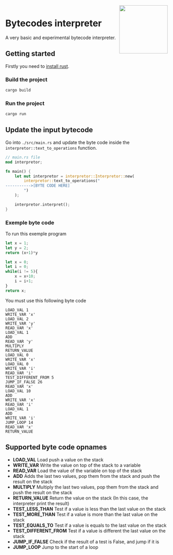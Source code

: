 <img align="right" width="150" height="150" top="100" src="https://www.rust-lang.org/static/images/rust-logo-blk.svg">

# Bytecodes interpreter
A very basic and experimental bytecode interpreter.

## Getting started

Firstly you need to [install rust](https://www.rust-lang.org/tools/install).

### Build the project

```bash
cargo build
```

### Run the project

```bash
cargo run
```

## Update the input bytecode

Go into `./src/main.rs` and update the byte code inside the `interpretor::text_to_operations` function.

```rust
// main.rs file
mod interpretor;

fn main() {
    let mut interpretor = interpretor::Interpretor::new(
        interpretor::text_to_operations("
----------->[BYTE CODE HERE]
        ")
    );

    interpretor.interpret();
}
```

### Exemple byte code
To run this exemple program
```typescript
let x = 1;
let y = 2;
return (x+1)*y

let x = 0;
let i = 0;
while(i != 5){
    x = x+10;
    i = i+1;
}
return x;
```
You must use this following byte code
```
LOAD_VAL 1
WRITE_VAR 'x'
LOAD_VAL 2
WRITE_VAR 'y'
READ_VAR 'x'
LOAD_VAL 1
ADD
READ_VAR 'y'
MULTIPLY
RETURN_VALUE
LOAD_VAL 0
WRITE_VAR 'x'
LOAD_VAL 0
WRITE_VAR 'i'
READ_VAR 'i'
TEST_DIFFERENT_FROM 5
JUMP_IF_FALSE 26
READ_VAR 'x'
LOAD_VAL 10
ADD
WRITE_VAR 'x'
READ_VAR 'i'
LOAD_VAL 1
ADD
WRITE_VAR 'i'
JUMP_LOOP 14
READ_VAR 'x'
RETURN_VALUE
```

## Supported byte code opnames
* **LOAD_VAL** Load push a value on the stack
* **WRITE_VAR** Write the value on top of the stack to a variable
* **READ_VAR** Load the value of the variable on top of the stack 
* **ADD** Adds the last two values, pop them from the stack and push the result on the stack
* **MULTIPLY** Multiply the last two values, pop them from the stack and push the result on the stack
* **RETURN_VALUE** Return the value on the stack (In this case, the interpreter print the result)
* **TEST_LESS_THAN** Test if a value is less than the last value on the stack
* **TEST_MORE_THAN** Test if a value is more than the last value on the stack
* **TEST_EQUALS_TO** Test if a value is equals to the last value on the stack
* **TEST_DIFFERENT_FROM** Test if a value is different the last value on the stack
* **JUMP_IF_FALSE** Check if the result of a test is False, and jump if it is
* **JUMP_LOOP** Jump to the start of a loop
